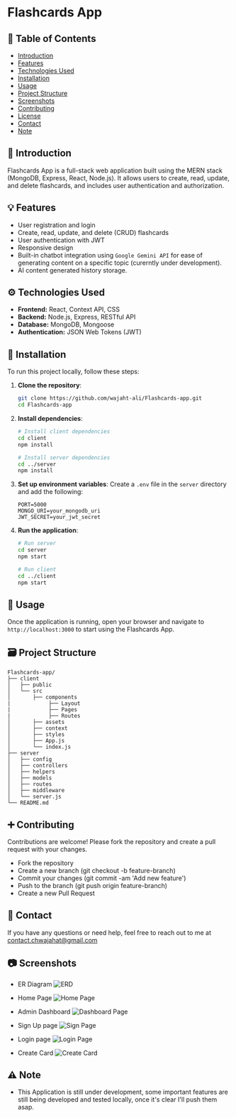 # Flashcards App

## 📖 Table of Contents

- [Introduction](#introduction)
- [Features](#features)
- [Technologies Used](#technologies-used)
- [Installation](#installation)
- [Usage](#usage)
- [Project Structure](#project-structure)
- [Screenshots](#screenshots)
- [Contributing](#contributing)
- [License](#license)
- [Contact](#contact)
- [Note](#note)

## 📃 Introduction

Flashcards App is a full-stack web application built using the MERN stack (MongoDB, Express, React, Node.js). It allows users to create, read, update, and delete flashcards, and includes user authentication and authorization.

## 💡 Features

- User registration and login
- Create, read, update, and delete (CRUD) flashcards
- User authentication with JWT
- Responsive design
- Built-in chatbot integration using `Google Gemini API` for ease of generating content on a specific topic (curerntly under development).
- AI content generated history storage.

## ⚙️ Technologies Used

- **Frontend:** React, Context API, CSS
- **Backend:** Node.js, Express, RESTful API
- **Database:** MongoDB, Mongoose
- **Authentication:** JSON Web Tokens (JWT)

## 📩 Installation

To run this project locally, follow these steps:

1. **Clone the repository**:

   ```bash
   git clone https://github.com/wajaht-ali/Flashcards-app.git
   cd Flashcards-app
   ```

2. **Install dependencies**:

   ```bash
   # Install client dependencies
   cd client
   npm install

   # Install server dependencies
   cd ../server
   npm install
   ```

3. **Set up environment variables**:
   Create a `.env` file in the `server` directory and add the following:

   ```env
   PORT=5000
   MONGO_URI=your_mongodb_uri
   JWT_SECRET=your_jwt_secret
   ```

4. **Run the application**:

   ```bash
   # Run server
   cd server
   npm start

   # Run client
   cd ../client
   npm start
   ```

## 🔦 Usage

Once the application is running, open your browser and navigate to `http://localhost:3000` to start using the Flashcards App.

## 🗃️ Project Structure

```plaintext
Flashcards-app/
├── client
│   ├── public
│   └── src
│       ├── components
|            ├── Layout
|            ├── Pages
|            ├── Routes
│       ├── assets
│       ├── context
│       ├── styles
│       ├── App.js
│       └── index.js
├── server
│   ├── config
│   ├── controllers
│   ├── helpers
│   ├── models
│   ├── routes
│   ├── middleware
│   └── server.js
└── README.md
```

## ➕ Contributing

Contributions are welcome! Please fork the repository and create a pull request with your changes.

- Fork the repository
- Create a new branch (git checkout -b feature-branch)
- Commit your changes (git commit -am 'Add new feature')
- Push to the branch (git push origin feature-branch)
- Create a new Pull Request

## 📨 Contact

If you have any questions or need help, feel free to reach out to me at contact.chwajahat@gmail.com


## 📷 Screenshots

- ER Diagram
  ![ERD](./client/src/assets/card%20pics/ERD.png)

- Home Page
  ![Home Page](./client/src/assets/card%20pics/Home.png)

- Admin Dashboard
  ![Dashboard Page](./client/src/assets/card%20pics/AdminDashboard.png)

- Sign Up page
  ![Sign Page](./client/src/assets/card%20pics/Signup.png)

- Login page
  ![Login Page](./client/src/assets/card%20pics/Login.png)

- Create Card
  ![Create Card](./client/src/assets/card%20pics/CardCreate.png)


## ⚠️ Note
- This Application is still under development, some important features are still being developed and tested locally, once it's clear I'll push them asap.